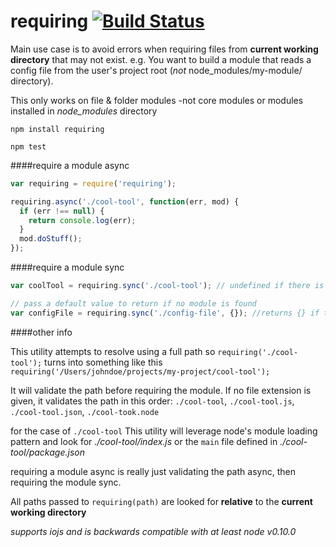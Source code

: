 requiring [![Build Status](https://travis-ci.org/joebartels/requiring.svg?branch=master)](https://travis-ci.org/joebartels/requiring)
=========
Main use case is to avoid errors when requiring files from **current working directory** that may not exist.
e.g. You want to build a module that reads a config file from the user's project root (*not* node_modules/my-module/ directory).

This only works on file & folder modules -not core modules or modules installed in *node_modules* directory

`npm install requiring`

`npm test`

####require a module async

```javascript
var requiring = require('requiring');

requiring.async('./cool-tool', function(err, mod) {
  if (err !== null) {
    return console.log(err);
  }
  mod.doStuff();
});
```

####require a module sync

```javascript
var coolTool = requiring.sync('./cool-tool'); // undefined if there is no 'cool-tool'

// pass a default value to return if no module is found
var configFile = requiring.sync('./config-file', {}); //returns {} if there is no 'config-file'
```

####other info

This utility attempts to resolve using a full path so `requiring('./cool-tool');` turns into something like this  `requiring('/Users/johndoe/projects/my-project/cool-tool');`

It will validate the path before requiring the module. If no file extension is given, it validates the path in this order: `./cool-tool`, `./cool-tool.js`, `./cool-tool.json`, `./cool-took.node`

for the case of `./cool-tool` This utility will leverage node's module loading pattern and look for *./cool-tool/index.js* or the `main` file defined in *./cool-tool/package.json*

requiring a module async is really just validating the path async, then requiring the module sync.

All paths passed to `requiring(path)` are looked for **relative** to the **current working directory**

*supports iojs and is backwards compatible with at least node v0.10.0*
